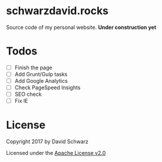 # schwarzdavid.rocks

Source code  of my personal website. **Under construction yet**

# Todos

- [ ] Finish the page
- [ ] Add Grunt/Gulp tasks
- [ ] Add Google Analytics
- [ ] Check PageSpeed Insights
- [ ] SEO check
- [ ] Fix IE

# License

Copyright 2017 by David  Schwarz

Licensed under the [Apache License v2.0](LICENSE)